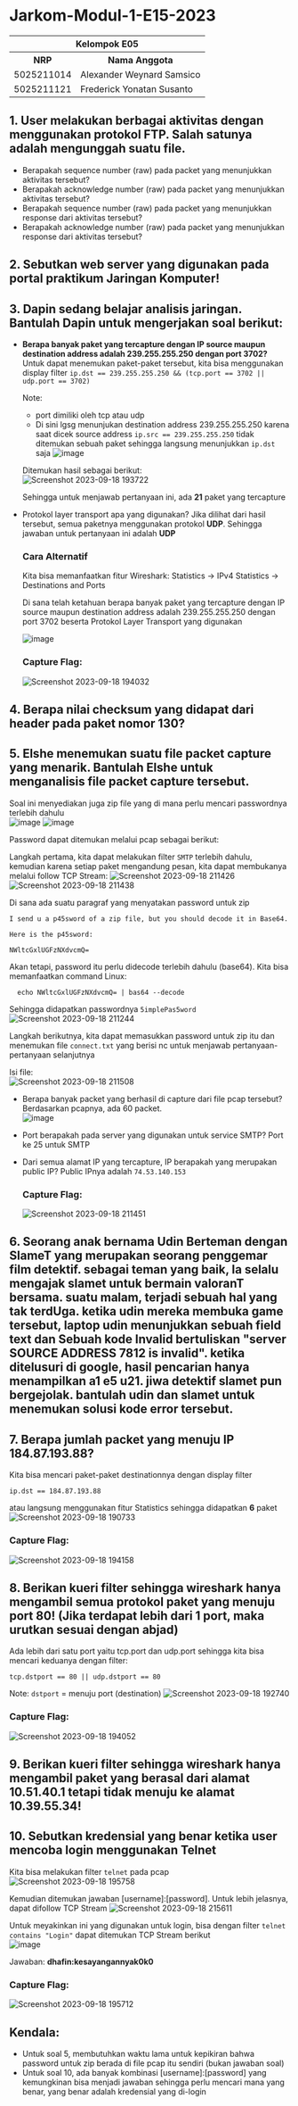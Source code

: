 # Jarkom-Modul-1-E15-2023

<table>
    <tr>
        <th colspan=2> Kelompok E05 </th>
    </tr>
    <tr>
        <th>NRP</th>
        <th>Nama Anggota</th>
    </tr>
    <tr>
        <td>5025211014</td>
        <td>Alexander Weynard Samsico</td>
    </tr>
  <tr>
        <td>5025211121</td>
        <td>Frederick Yonatan Susanto</td>
    </tr>
</table>

## 1. User melakukan berbagai aktivitas dengan menggunakan protokol FTP. Salah satunya adalah mengunggah suatu file.
- Berapakah sequence number (raw) pada packet yang menunjukkan aktivitas tersebut? 
- Berapakah acknowledge number (raw) pada packet yang menunjukkan aktivitas tersebut? 
- Berapakah sequence number (raw) pada packet yang menunjukkan response dari aktivitas tersebut?
- Berapakah acknowledge number (raw) pada packet yang menunjukkan response dari aktivitas tersebut?

## 2. Sebutkan web server yang digunakan pada portal praktikum Jaringan Komputer!

## 3. Dapin sedang belajar analisis jaringan. Bantulah Dapin untuk mengerjakan soal berikut:
- **Berapa banyak paket yang tercapture dengan IP source maupun destination address adalah 239.255.255.250 dengan port 3702?**
  Untuk dapat menemukan paket-paket tersebut, kita bisa menggunakan display filter
  ```ip.dst == 239.255.255.250 && (tcp.port == 3702 || udp.port == 3702)```
  
  Note:
  - port dimiliki oleh tcp atau udp
  - Di sini lgsg menunjukan destination address 239.255.255.250 karena saat dicek source address `ip.src == 239.255.255.250` tidak ditemukan sebuah paket sehingga langsung menunjukkan `ip.dst` saja
    ![image](https://github.com/weynard02/Jarkom-Modul-1-E15-2023/assets/90879937/0e036c0a-7bbc-4e5d-bfed-17d2f95b5779)

  Ditemukan hasil sebagai berikut:\
    ![Screenshot 2023-09-18 193722](https://github.com/weynard02/Jarkom-Modul-1-E15-2023/assets/90879937/b4ec4860-5296-46c3-8eb1-ed444abe4ae1)

  Sehingga untuk menjawab pertanyaan ini, ada **21** paket yang tercapture

- Protokol layer transport apa yang digunakan?
  Jika dilihat dari hasil tersebut, semua paketnya menggunakan protokol **UDP**. Sehingga jawaban untuk pertanyaan ini adalah **UDP**

  ### Cara Alternatif
  Kita bisa memanfaatkan fitur Wireshark: Statistics -> IPv4 Statistics -> Destinations and Ports

  Di sana telah ketahuan berapa banyak paket yang tercapture dengan IP source maupun destination address adalah 239.255.255.250 dengan port 3702 beserta Protokol Layer Transport yang digunakan

  ![image](https://github.com/weynard02/Jarkom-Modul-1-E15-2023/assets/90879937/bd1ced08-2bc1-4349-a8dd-49463b391127)

  
  ### Capture Flag:
  ![Screenshot 2023-09-18 194032](https://github.com/weynard02/Jarkom-Modul-1-E15-2023/assets/90879937/df5e8d8c-8bcb-490e-a2c1-f636a05efa86)


## 4. Berapa nilai checksum yang didapat dari header pada paket nomor 130?

## 5. Elshe menemukan suatu file packet capture yang menarik. Bantulah Elshe untuk menganalisis file packet capture tersebut.
   Soal ini menyediakan juga zip file yang di mana perlu mencari passwordnya terlebih dahulu\
   ![image](https://github.com/weynard02/Jarkom-Modul-1-E15-2023/assets/90879937/269788d2-38d1-4b67-9d2b-128d28df2812)
   ![image](https://github.com/weynard02/Jarkom-Modul-1-E15-2023/assets/90879937/b0b37ea7-a7e1-4532-bb2a-bae45812a32d)

   Password dapat ditemukan melalui pcap sebagai berikut:

   Langkah pertama, kita dapat melakukan filter `SMTP` terlebih dahulu, kemudian karena setiap paket mengandung pesan, kita dapat membukanya melalui follow TCP Stream:
   ![Screenshot 2023-09-18 211426](https://github.com/weynard02/Jarkom-Modul-1-E15-2023/assets/90879937/a1bfed7e-d435-4f68-8554-606e77a83677)
    ![Screenshot 2023-09-18 211438](https://github.com/weynard02/Jarkom-Modul-1-E15-2023/assets/90879937/d1537e26-40d0-4fdf-bfed-dc49ed2cd04b)

   Di sana ada suatu paragraf yang menyatakan password untuk zip
   ```
   I send u a p45sword of a zip file, but you should decode it in Base64.

Here is the p45sword:

NWltcGxlUGFzNXdvcmQ=
   ```

  Akan tetapi, password itu perlu didecode terlebih dahulu (base64). Kita bisa memanfaatkan command Linux:
  ```
    echo NWltcGxlUGFzNXdvcmQ= | bas64 --decode
  ```
   Sehingga didapatkan passwordnya `5implePas5word`\
   ![Screenshot 2023-09-18 211244](https://github.com/weynard02/Jarkom-Modul-1-E15-2023/assets/90879937/b29d5fec-c5f5-404c-8e54-bb560d191e82)

   Langkah berikutnya, kita dapat memasukkan password untuk zip itu dan menemukan file `connect.txt` yang berisi nc untuk menjawab pertanyaan-pertanyaan selanjutnya

   Isi file:\
![Screenshot 2023-09-18 211508](https://github.com/weynard02/Jarkom-Modul-1-E15-2023/assets/90879937/f9c6bb4a-d7de-4af1-b36d-87005925f4fa)

   
- Berapa banyak packet yang berhasil di capture dari file pcap tersebut?
  Berdasarkan pcapnya, ada 60 packet.\
  ![image](https://github.com/weynard02/Jarkom-Modul-1-E15-2023/assets/90879937/1a69ea6a-e782-4fcf-b96b-d909321c9e8f)

- Port berapakah pada server yang digunakan untuk service SMTP?
  Port ke 25 untuk SMTP
- Dari semua alamat IP yang tercapture, IP berapakah yang merupakan public IP?
  Public IPnya adalah `74.53.140.153`

  ### Capture Flag:
  ![Screenshot 2023-09-18 211451](https://github.com/weynard02/Jarkom-Modul-1-E15-2023/assets/90879937/efcf2755-40ba-4e8a-a454-4566c2c3e765)


## 6. Seorang anak bernama Udin Berteman dengan SlameT yang merupakan seorang penggemar film detektif. sebagai teman yang baik, Ia selalu mengajak slamet untuk bermain valoranT bersama. suatu malam, terjadi sebuah hal yang tak terdUga. ketika udin mereka membuka game tersebut, laptop udin menunjukkan sebuah field text dan Sebuah kode Invalid bertuliskan "server SOURCE ADDRESS 7812 is invalid". ketika ditelusuri di google, hasil pencarian hanya menampilkan a1 e5 u21. jiwa detektif slamet pun bergejolak. bantulah udin dan slamet untuk menemukan solusi kode error tersebut.

## 7. Berapa jumlah packet yang menuju IP 184.87.193.88?
Kita bisa mencari paket-paket destinationnya dengan display filter 
```
ip.dst == 184.87.193.88
```
atau langsung menggunakan fitur Statistics sehingga didapatkan **6** paket
![Screenshot 2023-09-18 190733](https://github.com/weynard02/Jarkom-Modul-1-E15-2023/assets/90879937/407164e3-1cd4-4077-9331-71096b3cf8b7)

### Capture Flag:
![Screenshot 2023-09-18 194158](https://github.com/weynard02/Jarkom-Modul-1-E15-2023/assets/90879937/43e8b074-58e3-4b7d-85a0-bff9dcab1d66)


## 8. Berikan kueri filter sehingga wireshark hanya mengambil semua protokol paket yang menuju port 80! (Jika terdapat lebih dari 1 port, maka urutkan sesuai dengan abjad)
Ada lebih dari satu port yaitu tcp.port dan udp.port sehingga kita bisa mencari keduanya dengan filter:
```
tcp.dstport == 80 || udp.dstport == 80
```
Note: `dstport` = menuju port (destination)
![Screenshot 2023-09-18 192740](https://github.com/weynard02/Jarkom-Modul-1-E15-2023/assets/90879937/78afc764-a946-4f90-ae9c-dd37d389d674)

### Capture Flag:
![Screenshot 2023-09-18 194052](https://github.com/weynard02/Jarkom-Modul-1-E15-2023/assets/90879937/37c50fdc-398e-4893-91c2-29113badfce4)


## 9. Berikan kueri filter sehingga wireshark hanya mengambil paket yang berasal dari alamat 10.51.40.1 tetapi tidak menuju ke alamat 10.39.55.34!

## 10. Sebutkan kredensial yang benar ketika user mencoba login menggunakan Telnet
Kita bisa melakukan filter `telnet` pada pcap
![Screenshot 2023-09-18 195758](https://github.com/weynard02/Jarkom-Modul-1-E15-2023/assets/90879937/8566e715-aec0-414e-933a-c482e335edf2)

Kemudian ditemukan jawaban [username]:[password]. Untuk lebih jelasnya, dapat difollow TCP Stream
![Screenshot 2023-09-18 215611](https://github.com/weynard02/Jarkom-Modul-1-E15-2023/assets/90879937/46fb7a48-f3cd-464f-ae24-5bb136e92c20)

Untuk meyakinkan ini yang digunakan untuk login, bisa dengan filter `telnet contains "Login"` dapat ditemukan TCP Stream berikut\
![image](https://github.com/weynard02/Jarkom-Modul-1-E15-2023/assets/90879937/980b4ed7-4c21-4dd4-bad7-c1f2d0d3a8ae)

Jawaban: **dhafin:kesayangannyak0k0**

### Capture Flag:
![Screenshot 2023-09-18 195712](https://github.com/weynard02/Jarkom-Modul-1-E15-2023/assets/90879937/b0cfe3b3-eb1b-457f-9176-5afb3372ebcd)

## Kendala:
- Untuk soal 5, membutuhkan waktu lama untuk kepikiran bahwa password untuk zip berada di file pcap itu sendiri (bukan jawaban soal)
- Untuk soal 10, ada banyak kombinasi [username]:[password] yang kemungkinan bisa menjadi jawaban sehingga perlu mencari mana yang benar, yang benar adalah kredensial yang di-login

